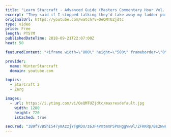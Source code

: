 ```yaml
---
title: "Learn Starcraft - Advanced Guide (Masters Commentary Hour Vol. 1)"
excerpt: "They said if I stopped talking they'd take away my ladder points. Next one I upload will have more terran/toss blame RNGesus."
originalUrl: https://youtube.com/watch?v=OeQMTUZjdtc
type: video
price: Free
length: PT57M
publishedDateTime: 2018-09-21T22:07:00Z
heat: 50

featuredContent: "<iframe width=\"800\" height=\"500\" frameborder=\"0\" src=\"https://www.youtube.com/embed/OeQMTUZjdtc\" allow=\"accelerometer; autoplay; encrypted-media; gyroscope; picture-in-picture\" allowfullscreen></iframe>"

provider:
  name: WinterStarcraft
  domain: youtube.com

topics:
  - StarCraft 2
  - Zerg

images:
  - url: https://i.ytimg.com/vi/OeQMTUZjdtc/maxresdefault.jpg
    width: 1280
    height: 720
    isCached: true

secured: "3B9fYvB5hI547ymAzzjYTgRDU/z6JF4VmtmXPSPUHggVw9l/ZFRKRp/Bs2NwRInUpa/HCDtZexlyqgNEZtbhqrQiO+luRCr6SB0Yj2PoMoF4VDFYeiTNRUvSqIW+A2Vcb798C1NexTF8bDbi5Y9iWvopvfGfFu7xEvpCQiGBBXttF/JYA7rj408WFGGjN7KkiP3wtVVKyH/CW0AilnZqulMaR0Wn9vFAkYmETrIJR1AsZCSIymmM0q0bBvJzI3sBMwaXF3l3FtAiBrylbnW2zuinksbHPHHzIoA7ebt+7rkuB/8vPfyXYWlyMub7cY1t7+oIBtxwBDYHiq4IiLzBhFchoQvgUi7DG2nt6SLZuzjzZIiL/ny6W47p4sb6V5C23tIsa+c2UeTd+G70iHxMPoRGq90cjnhPXC1uzgWzi9Q=;IS+FtHLNwNzBiIrmt3OseQ=="
---
```


